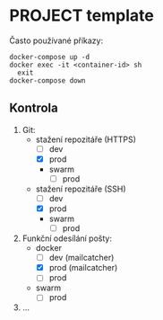 # PROJECT template

Často používané příkazy:

    docker-compose up -d
    docker exec -it <container-id> sh
      exit
    docker-compose down

## Kontrola

1. Git:
   - stažení repozitáře (HTTPS)
     - [ ] dev
     - [x] prod
     - swarm
       - [ ] prod
   - stažení repozitáře (SSH)
     - [ ] dev
     - [x] prod
     - swarm
       - [ ] prod
2. Funkční odesílání pošty:
    - docker
        - [ ] dev (mailcatcher)
        - [x] prod (mailcatcher)
        - [ ] prod
    - swarm
        - [ ] prod
3. ...
